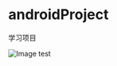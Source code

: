 # androidProject
学习项目

![Image test](https://github.com/gifmeryshuai/androidProject/blob/master/pictures/device-2016-07-20-141236.png?raw=true)

